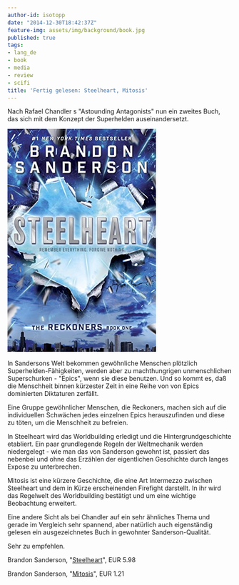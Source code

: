 ```yaml
---
author-id: isotopp
date: "2014-12-30T18:42:37Z"
feature-img: assets/img/background/book.jpg
published: true
tags:
- lang_de
- book
- media
- review
- scifi
title: 'Fertig gelesen: Steelheart, Mitosis'
---
```

Nach Rafael Chandler s "Astounding Antagonists" nun ein zweites Buch, das sich mit dem Konzept der Superhelden auseinandersetzt.

[![](/uploads/2014/12/steelheart.jpg)](https://www.amazon.de/Steelheart-Reckoners-Book-1-English-ebook/dp/B00ARHAAZ6)

In Sandersons Welt bekommen gewöhnliche Menschen plötzlich Superhelden-Fähigkeiten, werden aber zu machthungrigen unmenschlichen Superschurken - "Epics", wenn sie diese benutzen. Und so kommt es, daß die Menschheit binnen kürzester Zeit in eine Reihe von von Epics dominierten Diktaturen zerfällt.

Eine Gruppe gewöhnlicher Menschen, die Reckoners, machen sich auf die individuellen Schwächen jedes einzelnen Epics herauszufinden und diese zu töten, um die Menschheit zu befreien.

In Steelheart wird das Worldbuilding erledigt und die Hintergrundgeschichte etabliert. Ein paar grundlegende Regeln der Weltmechanik werden niedergelegt - wie man das von Sanderson gewohnt ist, passiert das nebenbei und ohne das Erzählen der eigentlichen Geschichte durch langes Expose zu unterbrechen.

Mitosis ist eine kürzere Geschichte, die eine Art Intermezzo zwischen Steelheart und dem in Kürze erscheinenden Firefight darstellt. In ihr wird das Regelwelt des Worldbuilding bestätigt und um eine wichtige Beobachtung erweitert.

Eine andere Sicht als bei Chandler auf ein sehr ähnliches Thema und gerade im Vergleich sehr spannend, aber natürlich auch eigenständig gelesen ein ausgezeichnetes Buch in gewohnter Sanderson-Qualität.

Sehr zu empfehlen.

Brandon Sanderson, "[Steelheart](https://www.amazon.de/Steelheart-Reckoners-Book-1-English-ebook/dp/B00ARHAAZ6)", EUR 5.98

Brandon Sanderson, "[Mitosis](https://www.amazon.de/Mitosis-Reckoners-Story-Brandon-Sanderson-ebook/dp/B00GQAMAK6)", EUR 1.21
